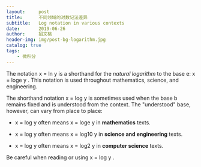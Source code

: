 ```yaml
---
layout:     post
title:      不同领域的对数记法差异
subtitle:   Log notation in various contexts
date:       2019-06-26
author:     招文桃
header-img: img/post-bg-logarithm.jpg
catalog: true
tags:
    - 微积分
---
```


The notation  x = ln y  is a shorthand for the *natural logarithm* to the base e:  x = loge y . This notation is used throughout mathematics, science, and engineering.

The shorthand notation  x = log y  is sometimes used when the base  b  remains fixed and is understood from the context. The "understood" base, however, can vary from place to place:

  - x = log y  often means  x = loge y  in **mathematics** texts.

  - x = log y  often means  x = log10 y  in **science and engineering** texts.

  - x = log y  often means  x = log2 y  in **computer science** texts.
  
Be careful when reading or using  x = log y .
